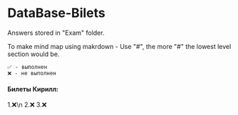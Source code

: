 # DataBase-Bilets

Answers stored in "Exam" folder.

To make mind map using makrdown - Use "#", the more "#" the lowest level section would be.
```
✅ - выполнен
❌ - не выполнен
```
#### Билеты Кирилл:
1.❌\n
2.❌
3.❌
